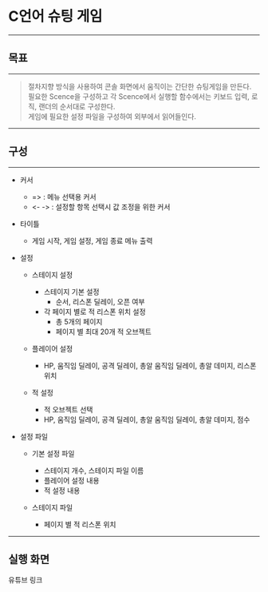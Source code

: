 # C언어 슈팅 게임

-----

## 목표
-----
> 절차지향 방식을 사용하여 콘솔 화면에서 움직이는 간단한 슈팅게임을 만든다.<br/>
> 필요한 Scence을 구성하고 각 Scence에서 실행할 함수에서는 키보드 입력, 로직, 랜더의 순서대로 구성한다. <br/>
> 게임에 필요한 설정 파일을 구성하여 외부에서 읽어들인다.<br/>
-----

## 구성
-----
+ 커서
  + => : 메뉴 선택용 커서
  + <- -> : 설정할 항목 선택시 값 조정을 위한 커서

+ 타이틀
  + 게임 시작, 게임 설정, 게임 종료 메뉴 출력

+ 설정
  + 스테이지 설정
    + 스테이지 기본 설정
      + 순서, 리스폰 딜레이, 오픈 여부
    + 각 페이지 별로 적 리스폰 위치 설정
      + 총 5개의 페이지
      + 페이지 별 최대 20개 적 오브젝트

  + 플레이어 설정
    + HP, 움직임 딜레이, 공격 딜레이, 총알 움직임 딜레이, 총알 데미지, 리스폰 위치

  + 적 설정
    + 적 오브젝트 선택
    + HP, 움직임 딜레이, 공격 딜레이, 총알 움직임 딜레이, 총알 데미지, 점수

+ 설정 파일
  + 기본 설정 파일
    + 스테이지 개수, 스테이지 파일 이름
    + 플레이어 설정 내용
    + 적 설정 내용

  + 스테이지 파일
    + 페이지 별 적 리스폰 위치

-----
## 실행 화면
유튜브 링크


